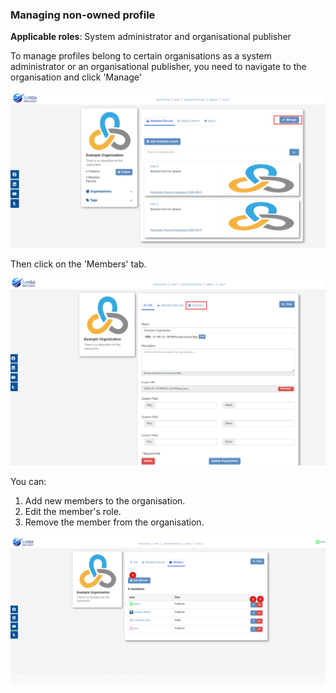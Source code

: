 ### Managing non-owned profile

<b> Applicable roles</b>: System administrator and organisational publisher

To manage profiles belong to certain organisations as a system administrator or an organisational publisher, you need to navigate to the organisation and click 'Manage'

![manage organisation](img/manage-members-1.png)

Then click on the 'Members' tab.

![manage organisation](img/manage-members-2.png)

You can:

1. Add new members to the organisation.
2. Edit the member's role.
3. Remove the member from the organisation.

![manage members](img/manage-members-3.png)
